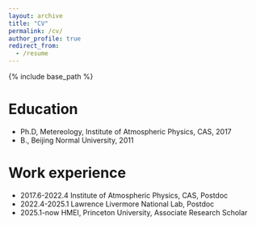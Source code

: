 ```yaml
---
layout: archive
title: "CV"
permalink: /cv/
author_profile: true
redirect_from:
  - /resume
---
```


{% include base_path %}

Education
======
* Ph.D, Metereology, Institute of Atmospheric Physics, CAS, 2017
* B., Beijing Normal University, 2011

Work experience
======
* 2017.6-2022.4 Institute of Atmospheric Physics, CAS, Postdoc
* 2022.4-2025.1 Lawrence Livermore National Lab, Postdoc
* 2025.1-now      HMEI, Princeton University, Associate Research Scholar
  
